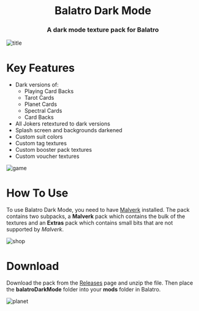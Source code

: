 <h1 align="center">Balatro Dark Mode</h1>

<h3 align="center">A dark mode texture pack for Balatro</h3>

![title](https://github.com/user-attachments/assets/d1e217f0-5ebc-4daf-b4ac-93f61325b4d6)

# Key Features

- Dark versions of:
	- Playing Card Backs
	- Tarot Cards
	- Planet Cards
	-  Spectral Cards
	- Card Backs
- All Jokers retextured to dark versions
- Splash screen and backgrounds darkened
- Custom suit colors
- Custom tag textures
- Custom booster pack textures
- Custom voucher textures

![game](https://github.com/user-attachments/assets/4ba443a4-41ea-4d3a-b386-52ba1ea2a6c5)

# How To Use

To use Balatro Dark Mode, you need to have [Malverk](https://github.com/Eremel/Malverk) installed. The pack contains two subpacks, a **Malverk** pack which contains the bulk of the textures and an **Extras** pack which contains small bits that are not supported by *Malverk*.  

![shop](https://github.com/user-attachments/assets/03395b93-24a3-459c-b3d8-35ad72c11ebc)


# Download

Download the pack from the [Releases](https://github.com/CarrotonMan/balatrodarkmode/releases) page and unzip the file. Then place the **balatroDarkMode** folder into your **mods** folder in Balatro. 

![planet](https://github.com/user-attachments/assets/76ab4090-3665-4fec-9dbb-8c6dbbcf4ef7)
